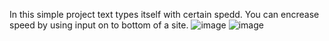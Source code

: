 In this simple project text types itself with certain spedd. You can encrease speed by using input on to bottom of a site.
![image](https://user-images.githubusercontent.com/113437980/197724829-6bf3afdf-7c66-428c-a6c5-7be2dc82ae8f.png)
![image](https://user-images.githubusercontent.com/113437980/197724929-1aead8a0-af2f-4a8f-867c-730aeffda43a.png)
